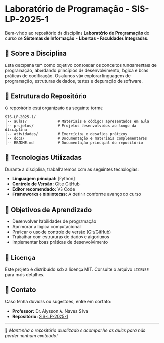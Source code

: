 # Laboratório de Programação - SIS-LP-2025-1

Bem-vindo ao repositório da disciplina **Laboratório de Programação** do curso de **Sistemas de Informação** - **Libertas - Faculdades Integradas**.

## 📌 Sobre a Disciplina
Esta disciplina tem como objetivo consolidar os conceitos fundamentais de programação, abordando princípios de desenvolvimento, lógica e boas práticas de codificação. Os alunos vão explorar linguagens de programação, estruturas de dados, testes e depuração de software.

## 📁 Estrutura do Repositório
O repositório está organizado da seguinte forma:

```
SIS-LP-2025-1/
│-- aulas/              # Materiais e códigos apresentados em aula
│-- projetos/           # Projetos desenvolvidos ao longo da disciplina
│-- atividades/         # Exercícios e desafios práticos
│-- docs/               # Documentação e materiais complementares
│-- README.md           # Documentação principal do repositório
```

## 🚀 Tecnologias Utilizadas
Durante a disciplina, trabalharemos com as seguintes tecnologias:
- **Linguagem principal:** [Python]
- **Controle de Versão:** Git e GitHub
- **Editor recomendado:** VS Code 
- **Frameworks e bibliotecas:** A definir conforme avanço do curso

## 🎯 Objetivos de Aprendizado
- Desenvolver habilidades de programação
- Aprimorar a lógica computacional
- Praticar o uso de controle de versão (Git/GitHub)
- Trabalhar com estruturas de dados e algoritmos
- Implementar boas práticas de desenvolvimento

## 📄 Licença
Este projeto é distribuído sob a licença MIT. Consulte o arquivo `LICENSE` para mais detalhes.

## 📩 Contato
Caso tenha dúvidas ou sugestões, entre em contato:
- **Professor:** Dr. Alysson A. Naves Silva
- **Repositório:** [SIS-LP-2025-1](https://github.com/anaves/SIS-LP-2025-1)

---
📢 *Mantenha o repositório atualizado e acompanhe as aulas para não perder nenhum conteúdo!*

